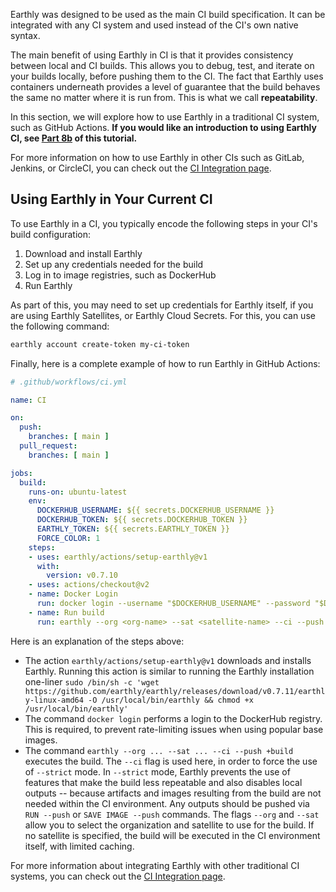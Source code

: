 Earthly was designed to be used as the main CI build specification. It can be integrated with any CI system and used instead of the CI's own native syntax.

The main benefit of using Earthly in CI is that it provides consistency between local and CI builds. This allows you to debug, test, and iterate on your builds locally, before pushing them to the CI. The fact that Earthly uses containers underneath provides a level of guarantee that the build behaves the same no matter where it is run from. This is what we call **repeatability**.

In this section, we will explore how to use Earthly in a traditional CI system, such as GitHub Actions. **If you would like an introduction to using Earthly CI, see [Part 8b](./part-8b-using-earthly-ci.md) of this tutorial.**

For more information on how to use Earthly in other CIs such as GitLab, Jenkins, or CircleCI, you can check out the [CI Integration page](../ci-integration/overview.md).

## Using Earthly in Your Current CI

To use Earthly in a CI, you typically encode the following steps in your CI's build configuration:

1. Download and install Earthly
2. Set up any credentials needed for the build
3. Log in to image registries, such as DockerHub
4. Run Earthly

As part of this, you may need to set up credentials for Earthly itself, if you are using Earthly Satellites, or Earthly Cloud Secrets. For this, you can use the following command:

```bash
earthly account create-token my-ci-token
```

Finally, here is a complete example of how to run Earthly in GitHub Actions:

```yaml
# .github/workflows/ci.yml

name: CI

on:
  push:
    branches: [ main ]
  pull_request:
    branches: [ main ]

jobs:
  build:
    runs-on: ubuntu-latest
    env:
      DOCKERHUB_USERNAME: ${{ secrets.DOCKERHUB_USERNAME }}
      DOCKERHUB_TOKEN: ${{ secrets.DOCKERHUB_TOKEN }}
      EARTHLY_TOKEN: ${{ secrets.EARTHLY_TOKEN }}
      FORCE_COLOR: 1
    steps:
    - uses: earthly/actions/setup-earthly@v1
      with:
        version: v0.7.10
    - uses: actions/checkout@v2
    - name: Docker Login
      run: docker login --username "$DOCKERHUB_USERNAME" --password "$DOCKERHUB_TOKEN"
    - name: Run build
      run: earthly --org <org-name> --sat <satellite-name> --ci --push +build
```

Here is an explanation of the steps above:

* The action `earthly/actions/setup-earthly@v1` downloads and installs Earthly. Running this action is similar to running the Earthly installation one-liner `sudo /bin/sh -c 'wget https://github.com/earthly/earthly/releases/download/v0.7.11/earthly-linux-amd64 -O /usr/local/bin/earthly && chmod +x /usr/local/bin/earthly'`
* The command `docker login` performs a login to the DockerHub registry. This is required, to prevent rate-limiting issues when using popular base images.
* The command `earthly --org ... --sat ... --ci --push +build` executes the build. The `--ci` flag is used here, in order to force the use of `--strict` mode. In `--strict` mode, Earthly prevents the use of features that make the build less repeatable and also disables local outputs -- because artifacts and images resulting from the build are not needed within the CI environment. Any outputs should be pushed via `RUN --push` or `SAVE IMAGE --push` commands. The flags `--org` and `--sat` allow you to select the organization and satellite to use for the build. If no satellite is specified, the build will be executed in the CI environment itself, with limited caching.

For more information about integrating Earthly with other traditional CI systems, you can check out the [CI Integration page](../ci-integration/overview.md).
